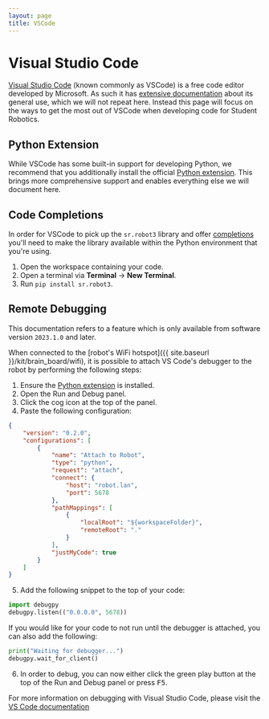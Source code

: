 ```yaml
---
layout: page
title: VSCode
---
```


# Visual Studio Code

[Visual Studio Code][vscode] (known commonly as VSCode) is a free code editor
developed by Microsoft. As such it has [extensive documentation][vscode-docs]
about its general use, which we will not repeat here. Instead this page will
focus on the ways to get the most out of VSCode when developing code for Student
Robotics.

<!-- We link to the homepage as that has a big install button --->
[vscode]: https://code.visualstudio.com
<!-- but we also want to link directly to their docs so people have a starting point --->
[vscode-docs]: https://code.visualstudio.com/docs

## Python Extension

While VSCode has some built-in support for developing Python, we recommend that
you additionally install the official [Python extension][ms-python.python]. This
brings more comprehensive support and enables everything else we will document
here.

[ms-python.python]: https://marketplace.visualstudio.com/items?itemName=ms-python.python

## Code Completions

In order for VSCode to pick up the `sr.robot3` library and offer [completions][code-completion]
you'll need to make the library available within the Python environment that you're using.

1. Open the workspace containing your code.
2. Open a terminal via **Terminal** &rarr; **New Terminal**.
3. Run `pip install sr.robot3`.

[code-completion]: https://en.wikipedia.org/wiki/Autocomplete#In_source_code_editors

## Remote Debugging

<div class="info">
This documentation refers to a feature which is only available from software version <code>2023.1.0</code> and later.
</div>

When connected to the [robot's WiFi hotspot]({{ site.baseurl }}/kit/brain_board/wifi), it is possible to attach VS Code's
debugger to the robot by performing the following steps:

1. Ensure the [Python extension](#python-extension) is installed.
2. Open the Run and Debug panel.
3. Click the cog icon at the top of the panel.
4. Paste the following configuration:
```json
{
    "version": "0.2.0",
    "configurations": [
        {
            "name": "Attach to Robot",
            "type": "python",
            "request": "attach",
            "connect": {
                "host": "robot.lan",
                "port": 5678
            },
            "pathMappings": [
                {
                    "localRoot": "${workspaceFolder}",
                    "remoteRoot": "."
                }
            ],
            "justMyCode": true
        }
    ]
}
```
5. Add the following snippet to the top of your code:
```python
import debugpy
debugpy.listen(("0.0.0.0", 5678))
```

If you would like for your code to not run until the debugger is attached, you can also add the following:
```python
print("Waiting for debugger...")
debugpy.wait_for_client()
```

6. In order to debug, you can now either click the green play button at the top of the Run and Debug panel or press <kbd>F5</kbd>.

For more information on debugging with Visual Studio Code, please visit the [VS Code documentation][vs-code-debug-docs]

[vs-code-debug-docs]: https://code.visualstudio.com/Docs/editor/debugging
